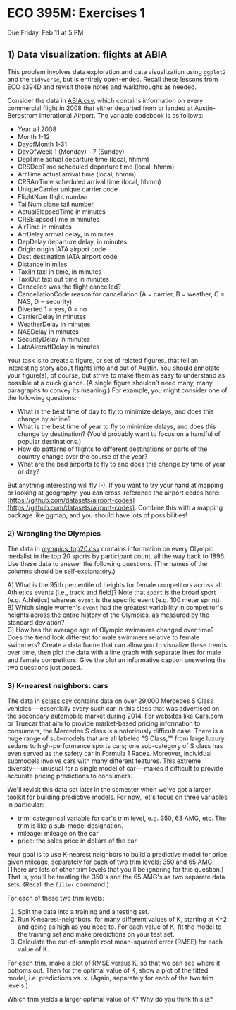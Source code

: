 # ECO 395M: Exercises 1

Due Friday, Feb 11 at 5 PM  

## 1) Data visualization: flights at ABIA

This problem involves data exploration and data visualization using `ggplot2` and the `tidyverse`, but is entirely open-ended.   Recall these lessons from ECO s394D and revisit those notes and walkthroughs as needed.   

Consider the data in [ABIA.csv](../data/ABIA.csv), which contains information on every commercial flight in 2008 that either departed from or landed at Austin-Bergstrom Interational Airport.  The variable codebook is as follows: 

- Year    all 2008  
- Month   1-12  
- DayofMonth  1-31
- DayOfWeek   1 (Monday) - 7 (Sunday)
- DepTime actual departure time (local, hhmm)
- CRSDepTime  scheduled departure time (local, hhmm)
- ArrTime actual arrival time (local, hhmm)
- CRSArrTime  scheduled arrival time (local, hhmm)
- UniqueCarrier   unique carrier code
- FlightNum   flight number
- TailNum plane tail number
- ActualElapsedTime   in minutes
- CRSElapsedTime  in minutes
- AirTime in minutes
- ArrDelay    arrival delay, in minutes
- DepDelay    departure delay, in minutes
- Origin  origin IATA airport code
- Dest    destination IATA airport code
- Distance    in miles
- TaxiIn  taxi in time, in minutes
- TaxiOut taxi out time in minutes
- Cancelled   was the flight cancelled?
- CancellationCode    reason for cancellation (A = carrier, B = weather, C = NAS, D = security)
- Diverted    1 = yes, 0 = no
- CarrierDelay    in minutes
- WeatherDelay    in minutes
- NASDelay    in minutes 
- SecurityDelay   in minutes  
- LateAircraftDelay   in minutes  

Your task is to create a figure, or set of related figures, that tell an interesting story about flights into and out of Austin.  You should annotate your figure(s), of course, but strive to make them as easy to understand as possible at a quick glance.  (A single figure shouldn't need many, many paragraphs to convey its meaning.)   For example, you might consider one of the following questions:  

- What is the best time of day to fly to minimize delays, and does this change by airline?    
- What is the best time of year to fly to minimize delays, and does this change by destination?  (You'd probably want to focus on a handful of popular destinations.)  
- How do patterns of flights to different destinations or parts of the country change over the course of the year?  
- What are the bad airports to fly to and does this change by time of year or day?    

But anything interesting will fly :-).  If you want to try your hand at mapping or looking at geography, you can cross-reference the airport codes here: [https://github.com/datasets/airport-codes](https://github.com/datasets/airport-codes).  Combine this with a mapping package like ggmap, and you should have lots of possibilities!  


### 2) Wrangling the Olympics

The data in [olympics_top20.csv](../data/olympics_top20.csv) contains information on every Olympic medalist in the top 20 sports by participant count, all the way back to 1896. Use these data to answer the following questions.   (The names of the columns should be self-explanatory.)  

A) What is the 95th percentile of heights for female competitors across all Athletics events (i.e., track and field)?  Note that `sport` is the broad sport (e.g. Athletics) whereas `event` is the specific event (e.g. 100 meter sprint).  
B) Which single women's `event` had the greatest variability in competitor's heights across the entire history of the Olympics, as measured by the standard deviation?  
C) How has the average age of Olympic swimmers changed over time? Does the trend look different for male swimmers relative to female swimmers?  Create a data frame that can allow you to visualize these trends over time, then plot the data with a line graph with separate lines for male and female competitors.  Give the plot an informative caption answering the two questions just posed.  


### 3) K-nearest neighbors: cars  

The data in [sclass.csv](../data/sclass.csv) contains data on over 29,000 Mercedes S Class vehicles---essentially every such car in this class that was advertised on the secondary automobile market during 2014.  For websites like Cars.com or Truecar that aim to provide market-based pricing information to consumers, the Mercedes S class is a notoriously difficult case.  There is a huge range of sub-models that are all labeled "S Class,"" from large luxury sedans to high-performance sports cars; one sub-category of S class has even served as the safety car in Formula 1 Races.  Moreover, individual submodels involve cars with many different features.  This extreme diversity---unusual for a single model of car---makes it difficult to provide accurate pricing predictions to consumers.

We'll revisit this data set later in the semester when we've got a larger toolkit for building predictive models.  For now, let's focus on three variables in particular:
- trim: categorical variable for car's trim level, e.g. 350, 63 AMG, etc.  The trim is like a sub-model designation.  
- mileage: mileage on the car
- price: the sales price in dollars of the car

Your goal is to use K-nearest neighbors to build a predictive model for price, given mileage, separately for each of two trim levels: 350 and 65 AMG.  (There are lots of other trim levels that you'll be ignoring for this question.) That is, you'll be treating the 350's and the 65 AMG's as two separate data sets.  (Recall the `filter` command.)  

For each of these two trim levels:
1) Split the data into a training and a testing set.  
2) Run K-nearest-neighbors, for many different values of K, starting at K=2 and going as high as you need to. For each value of K, fit the model to the training set and make predictions on your test set.
3) Calculate the out-of-sample root mean-squared error (RMSE) for each value of K.

For each trim, make a plot of RMSE versus K, so that we can see where it bottoms out.  Then for the optimal value of K, show a plot of the fitted model, i.e. predictions vs. x.  (Again, separately for each of the two trim levels.)

Which trim yields a larger optimal value of K?  Why do you think this is?  


 